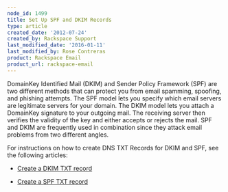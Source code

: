 ```yaml
---
node_id: 1499
title: Set Up SPF and DKIM Records
type: article
created_date: '2012-07-24'
created_by: Rackspace Support
last_modified_date: '2016-01-11'
last_modified_by: Rose Contreras
product: Rackspace Email
product_url: rackspace-email
---
```


DomainKey Identified Mail (DKIM) and Sender Policy Framework (SPF) are
two different methods that can protect you from email spamming,
spoofing, and phishing attempts. The SPF model lets you specify which
email servers are legitimate servers for your domain. The DKIM model
lets you attach a DomainKey signature to your outgoing mail. The
receiving server then verifies the validity of the key and either
accepts or rejects the mail. SPF and DKIM are frequently used in
combination since they attack email problems from two different angles.

For instructions on how to create DNS TXT Records for DKIM and SPF, see
the following articles:

- [Create a DKIM TXT record](/how-to/create-a-dkim-txt-record "Creating a DKIM TXT Record")

- [Create a SPF TXT record](/how-to/create-an-spf-txt-record "Creating a SPF TXT Record")
